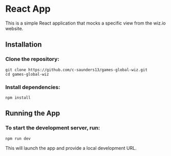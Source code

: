 # React App

This is a simple React application that mocks a specific view from the wiz.io website.

## Installation

### Clone the repository:

```
git clone https://github.com/c-saunders13/games-global-wiz.git
cd games-global-wiz
```

### Install dependencies:

```
npm install
```

## Running the App

### To start the development server, run:

```
npm run dev
```

This will launch the app and provide a local development URL.
